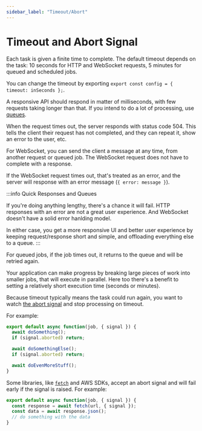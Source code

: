 ```yaml
---
sidebar_label: "Timeout/Abort"
---
```


# Timeout and Abort Signal

Each task is given a finite time to complete. The default timeout depends on the task: 10 seconds for HTTP and WebSocket requests, 5 minutes for queued and scheduled jobs.

You can change the timeout by exporting `export const config = { timeout: inSeconds };`.

A responsive API should respond in matter of milliseconds, with few requests taking longer than that. If you intend to do a lot of processing, use [queues](Queues).

When the request times out, the server responds with status code 504. This tells the client their request has not completed, and they can repeat it, show an error to the user, etc.

For WebSocket, you can send the client a message at any time, from another request or queued job. The WebSocket request does not have to complete with a response.

If the WebSocket request times out, that's treated as an error, and the server will response with an error message (`{ error: message }`).

:::info Quick Responses and Queues

If you're doing anything lengthy, there's a chance it will fail. HTTP responses with an error are not a great user experience. And WebSocket doesn't have a solid error hanlding model.

In either case, you get a more responsive UI and better user experience by keeping request/response short and simple, and offloading everything else to a queue.
:::

For queued jobs, if the job times out, it returns to the queue and will be retried again.

Your application can make progress by breaking large pieces of work into smaller jobs, that will execute in parallel. Here too there's a benefit to setting a relatively short execution time (seconds or minutes).


Because timeout typically means the task could run again, you want to watch [the abort signal](https://developer.mozilla.org/en-US/docs/Web/API/AbortSignal) and stop processing on timeout.

For example:

```ts
export default async function(job, { signal }) {
  await doSomething();
  if (signal.aborted) return;

  await doSomethingElse();
  if (signal.aborted) return;

  await doEvenMoreStuff();	
}
```

Some libraries, like [`fetch`](https://developer.mozilla.org/en-US/docs/Web/API/Fetch_API) and AWS SDKs, accept an abort signal and will fail early if the signal is raised. For example:

```ts
export default async function(job, { signal }) {
  const response = await fetch(url, { signal });
  const data = await response.json();
  // do something with the data
}
```

